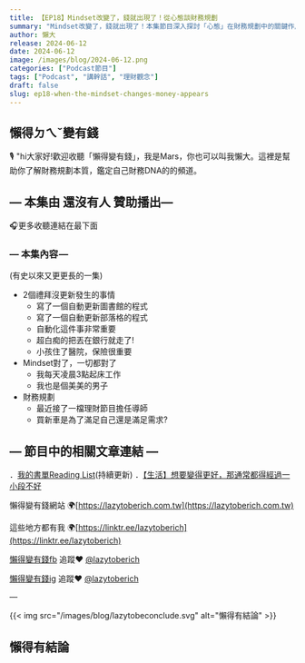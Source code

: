 ```yaml
---
title: 【EP18】Mindset改變了，錢就出現了！從心態談財務規劃
summary: "Mindset改變了，錢就出現了！本集節目深入探討「心態」在財務規劃中的關鍵作用。我們將分享如何透過調整思維模式，從自動化生活到應對突發狀況，讓你的金錢觀念煥然一新，吸引財富自動上門。"
author: 懶大
release: 2024-06-12
date: 2024-06-12
image: /images/blog/2024-06-12.png
categories: ["Podcast節目"]
tags: ["Podcast", "講幹話", "理財觀念"]
draft: false
slug: ep18-when-the-mindset-changes-money-appears
---
```


## 懶得ㄉㄟˇ變有錢

🎙️ "hi大家好!歡迎收聽「懶得變有錢」，我是Mars，你也可以叫我懶大。這裡是幫助你了解財務規劃本質，鑑定自己財務DNA的的頻道。

## — 本集由 還沒有人 贊助播出—

🎧更多收聽連結在最下面

### — 本集內容 —

(有史以來又更更長的一集)

- 2個禮拜沒更新發生的事情
  - 寫了一個自動更新圖書館的程式
  - 寫了一個自動更新部落格的程式
  - 自動化這件事非常重要
  - 超白痴的把丟在銀行就走了!
  - 小孩住了醫院，保險很重要
- Mindset對了，一切都對了
  - 我每天凌晨3點起床工作
  - 我也是個美美的男子
- 財務規劃
  - 最近接了一檔理財節目擔任導師
  - 買新車是為了滿足自己還是滿足需求?

## — 節目中的相關文章連結 —

．[我的書單Reading List](https://lazytoberich.com.tw/reading-list/)(持續更新)
．[【生活】想要變得更好，那通常都得經過一小段不好](https://lazytoberich.com.tw/blog/life-to-become-better-usually-requires-going-through-a-period-of-hardship/)

懶得變有錢網站 🌍[https://lazytoberich.com.tw](https://lazytoberich.com.tw)

這些地方都有我 🌍[https://linktr.ee/lazytoberich](https://linktr.ee/lazytoberich)

[懶得變有錢fb](https://www.facebook.com/lazytoberich) 追蹤❤️ [@lazytoberich](https://www.facebook.com/lazytoberich)

[懶得變有錢ig](https://www.instagram.com/lazytoberich/) 追蹤❤️ [@lazytoberich](https://www.instagram.com/lazytoberich/)

—

{{< img src="/images/blog/lazytobeconclude.svg" alt="懶得有結論" >}}

## 懶得有結論
